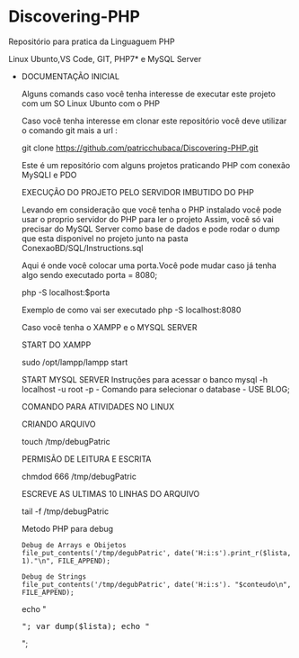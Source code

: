 # Discovering-PHP

Repositório para pratica da Linguaguem PHP

Linux Ubunto,VS Code, GIT, PHP7* e MySQL Server


* DOCUMENTAÇÃO INICIAL   

	Alguns comands caso você tenha interesse de executar este projeto com um SO Linux Ubunto com o PHP 

	Caso você tenha interesse em clonar este repositório você deve utilizar o comando git mais a url :
 	
	git clone https://github.com/patricchubaca/Discovering-PHP.git 
 	
 	Este é um repositório com alguns projetos praticando PHP com conexão MySQLI e PDO 
 	
	
	EXECUÇÃO DO PROJETO PELO SERVIDOR IMBUTIDO DO PHP 
	
	Levando em consideração que você tenha o PHP instalado você pode usar o proprio servidor do PHP para ler o projeto
	Assim, você só vai precisar do MySQL Server como base de dados e pode rodar o dump que esta disponivel no projeto junto na pasta ConexaoBD/SQL/Instructions.sql
	   	
	
	Aqui é onde você colocar uma porta.Você pode mudar caso já tenha algo sendo executado 
	porta = 8080;
	  
	php -S localhost:$porta 	
	  
	Exemplo de como vai ser executado
    php -S localhost:8080	
	    
	    
    Caso você tenha o XAMPP e o MYSQL SERVER  

	START DO XAMPP 
	
	sudo /opt/lampp/lampp start
	
	START MYSQL SERVER 
    Instruções para acessar o banco
	mysql -h localhost -u root -p
	  - Comando para selecionar o database - USE BLOG;



    COMANDO PARA ATIVIDADES NO LINUX  

    CRIANDO ARQUIVO 
	
	touch /tmp/debugPatric
	
	PERMISÃO DE LEITURA E ESCRITA

	chmdod 666 /tmp/debugPatric

	ESCREVE AS ULTIMAS 10 LINHAS DO ARQUIVO 

	tail -f /tmp/debugPatric

	Metodo PHP para debug 
	
	  Debug de Arrays e Obijetos 
	  file_put_contents('/tmp/degubPatric', date('H:i:s').print_r($lista, 1)."\n", FILE_APPEND);
	  
	  Debug de Strings 			
	  file_put_contents('/tmp/degubPatric', date('H:i:s'). "$conteudo\n", FILE_APPEND);


	echo "<pre>";
	  var_dump($lista);
	echo "</pre>";


